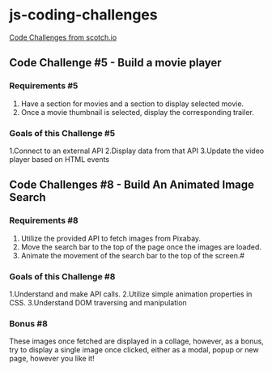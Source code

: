 # js-coding-challenges

[Code Challenges from scotch.io](https://scotch.io/bar-talk/code-challenge-5-build-a-movie-player)

## Code Challenge #5 - Build a movie player

### Requirements #5

1. Have a section for movies and a section to display selected movie.
2. Once a movie thumbnail is selected, display the corresponding trailer.

### Goals of this Challenge #5

1.Connect to an external API
2.Display data from that API
3.Update the video player based on HTML events

## Code Challenges #8 - Build An Animated Image Search

### Requirements #8

1. Utilize the provided API to fetch images from Pixabay.
2. Move the search bar to the top of the page once the images are loaded.
3. Animate the movement of the search bar to the top of the screen.#

### Goals of this Challenge #8

1.Understand and make API calls.
2.Utilize simple animation properties in CSS.
3.Understand DOM traversing and manipulation

### Bonus #8

These images once fetched are displayed in a collage, however, as a bonus, try to display a single image once clicked, either as a modal, popup or new page, however you like it!